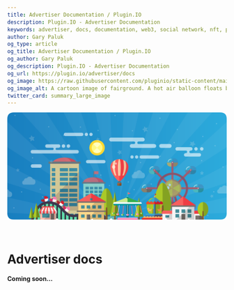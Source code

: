 ```yaml
---
title: Advertiser Documentation / Plugin.IO
description: Plugin.IO - Advertiser Documentation
keywords: advertiser, docs, documentation, web3, social network, nft, plugin.io, pluginio, NEKO, token, cryptocurrency, crypto
author: Gary Paluk
og_type: article
og_title: Advertiser Documentation / Plugin.IO
og_author: Gary Paluk
og_description: Plugin.IO - Advertiser Documentation
og_url: https://plugin.io/advertiser/docs
og_image: https://raw.githubusercontent.com/pluginio/static-content/main/lang/en/docs/v1/images/header_banner.png
og_image_alt: A cartoon image of fairground. A hot air balloon floats by through an open blue sky
twitter_card: summary_large_image
---
```


![A Plugin.IO branded banner that shows a young woman in front of a vivid blue background.](https://raw.githubusercontent.com/pluginio/static-content/main/lang/en/docs/v1/images/header_banner.png)

<br />

<h1>Advertiser docs</h1>

<h4>Coming soon...</h4>